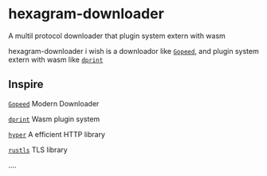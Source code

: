 # hexagram-downloader
A multil protocol downloader that plugin system extern with wasm

hexagram-downloader i wish is a downloador like [`Gopeed`](https://gopeed.com), and plugin system extern with wasm like [`dprint`](https://dprint.dev)


## Inspire

[`Gopeed`](https://gopeed.com) Modern Downloader

[`dprint`](https://dprint.dev) Wasm plugin system

[`hyper`](https://hyper.rs/) A efficient HTTP library

[`rustls`](https://github.com/rustls/rustls) TLS library

....

